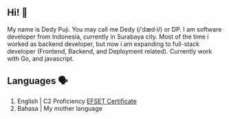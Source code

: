 ## Hi! 👋

My name is Dedy Puji. You may call me Dedy (/ˈdæd·i/) or DP. I am software developer from Indonesia, currently in Surabaya city. Most of the time i worked as backend developer, but now i am expanding to full-stack developer (Frontend, Backend, and Deployment related). Currently work with Go, and javascript.

## Languages :speaking_head:
1. English | C2 Proficiency [EFSET Certificate](https://cert.efset.org/fm7xWX)
2. Bahasa | My mother language

